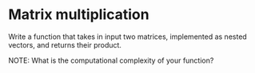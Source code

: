 # Matrix multiplication
Write a function that takes in input two matrices, implemented as nested vectors, and returns their product.

NOTE: What is the computational complexity of your function?
